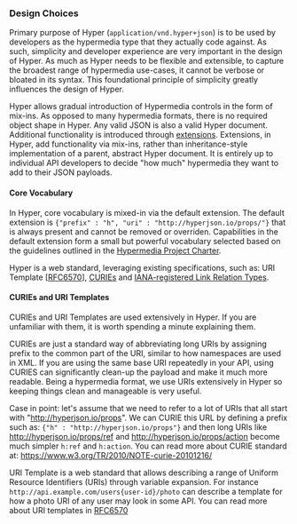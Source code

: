 ### Design Choices

Primary purpose of Hyper (`application/vnd.hyper+json`) is to be used by developers
as the hypermedia type that they actually code against. As such, simplicity and
developer experience are very important in the design of Hyper. As much as Hyper
needs to be flexible and extensible, to capture the broadest range of hypermedia
use-cases, it cannot be verbose or bloated in its syntax. This foundational
principle of simplicity greatly influences the design of Hyper.

Hyper allows gradual introduction of Hypermedia controls in the form of mix-ins.
As opposed to many hypermedia formats, there is no required object shape in
Hyper. Any valid JSON is also a valid Hyper document. Additional functionality
is introduced through [extensions](#extensions). Extensions, in Hyper, add
functionality via mix-ins, rather than inheritance-style implementation of a
parent, abstract Hyper document. It is entirely up to individual API developers
to decide "how much" hypermedia they want to add to their JSON payloads.

#### Core Vocabulary

In Hyper, core vocabulary is mixed-in via the default extension. The default
extension is `{"prefix" : "h", "uri" : "http://hyperjson.io/props/"}` that is
always present and cannot be removed or overriden. Capabilities in the default
extension form a small but powerful vocabulary selected based on the guidelines
outlined in the [Hypermedia Project
Charter](https://github.com/the-hypermedia-project/charter/blob/master/reference/hypermedia-elements.md).

Hyper is a web standard, leveraging existing specifications, such as: URI
Template [[RFC6570](http://tools.ietf.org/html/rfc6570)],
[CURIEs](https://www.w3.org/TR/2010/NOTE-curie-20101216/) and [IANA-registered
Link Relation
Types](http://www.iana.org/assignments/link-relations/link-relations.xhtml).

#### CURIEs and URI Templates

CURIEs and URI Templates are used extensively in Hyper. If you are unfamiliar
with them, it is worth spending a minute explaining them.

CURIEs are just a standard way of abbreviating long URIs by assigning prefix to
the common part of the URI, similar to how namespaces are used in XML. If you
are using the same base URI repeatedly in your API, using CURIES can
significantly clean-up the payload and make it much more readable. Being a
hypermedia format, we use URIs extensively in Hyper so keeping things clean and
manageable is very useful.

Case in point: let's assume that we need to refer to a lot
of URIs that all start with "http://hyperjson.io/props". We can CURIE this URL
by defining a prefix such as: `{"h" : "http://hyperjson.io/props"}` and then
long URIs like <http://hyperjson.io/props/ref> and
<http://hyperjson.io/props/action> become much simpler `h:ref` and `h:action`.
You can read more about CURIE standard at:
<https://www.w3.org/TR/2010/NOTE-curie-20101216/>

URI Template is a web standard that allows describing a range of Uniform
Resource Identifiers (URIs) through variable expansion. For instance
`http://api.example.com/users{user-id}/photo` can describe a template for how
a photo URI of any user may look in some API. You can read more about
URI templates in [RFC6570](http://tools.ietf.org/html/rfc6570)

